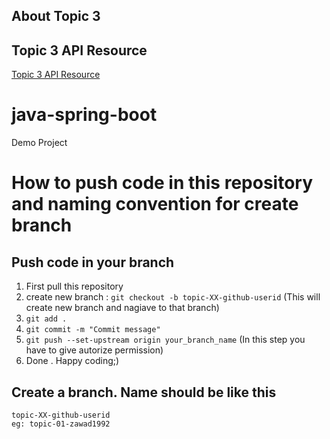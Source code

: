## About Topic 3

## Topic 3 API Resource

<a href="https://github.com/ConcaveIT/java-spring-boot/blob/topic-03-mohosinmiah/topic-03-mohosinmiah/topic03mohosin/src/main/resources/Task%2003.postman_collection.json" title="API Resource" target="_blank"> Topic 3 API Resource </a>


# java-spring-boot
Demo Project

# How to push code in this repository and naming convention for create branch

## Push code in your branch
1) First pull this repository
2) create new branch : `git checkout -b topic-XX-github-userid` (This will create new branch and nagiave to that branch)
3) `git add .`
4) `git commit -m "Commit message"`
5) `git push --set-upstream origin your_branch_name` (In this step you have to give autorize permission)
6) Done . Happy coding;)

## Create a branch. Name should be like this
    topic-XX-github-userid 
    eg: topic-01-zawad1992






